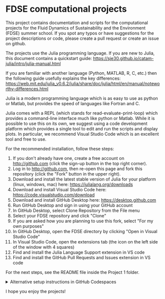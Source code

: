 # FDSE computational projects
This project contains documentation and scripts for the computational projects for the Fluid Dynamics of Sustainability and the Environment (FDSE) summer school. If you spot any typos or have suggestions for the project descriptions or code, please create a pull request or create an issue on github.

The projects use the Julia programming language. 
If you are new to Julia, this document contains a quickstart guide:
https://sje30.github.io/catam-julia/intro/julia-manual.html

If you are familiar with another language (Python, MATLAB, R, C, etc.) then the following guide usefully explains the key differences:
https://web.mit.edu/julia_v0.6.2/julia/share/doc/julia/html/en/manual/noteworthy-differences.html

Julia is a modern programming language which is as easy to use as python or Matlab, but provides the speed of languages like Fortran and C.

Julia comes with a REPL (which stands for read-evaluate-print-loop) which provides a command-line interface much like python or Matlab. While it is possible to use this on its own, we suggest using a code development platform which provides a single tool to edit and run the scripts and display plots. In particular, we recommend Visual Studio Code which is an excellent tool and free to use.

For the recommended installation, follow these steps:
1. If you don't already have one, create a free account on http://github.com (click the sign-up button in the top right corner).
2. Log in to http://github.com, then re-open this page and fork this repository (click the "Fork" button in the upper right).
4. Download and install the latest stable version of Julia for your platform (linux, windows, mac) here: https://julialang.org/downloads
5. Download and install Visual Studio Code here: https://code.visualstudio.com/download
6. Download and install GitHub Desktop here: https://desktop.github.com
7. Run GitHub Desktop and sign in using your GitHub account
8. In GitHub Desktop, select Clone Repository from the File menu
9. Select your FDSE repository and click "Clone"
10. If you are asked how you are planning to use this fork, select "For my own purposes"
11. In GitHub Desktop, open the FDSE directory by clicking "Open in Visual Studio Code"
13. In Visual Studio Code, open the extensions tab (the icon on the left side of the window with 4 squares)
14. Find and install the Julia Language Support extension in VS code
15. Find and install the GitHub Pull Requests and Issues extension in VS code

For the next steps, see the README file inside the Project 1 folder.

<details>
<summary>Alternative setup instructions in GitHub Codespaces</summary>
An alternative way to run these projects is in [GitHub Codespaces](https://github.com/features/codespaces) which is useful if you have problems installing Julia etc.

To run this way:
1. Fork this repository by clicking the "Fork" button above
2. In your fork click the "<> Code" button, move to the "Codespaces" tab, then "Creat codespaces on main"
3. This will open a codespace which may take a while to setup
4. Once everything has been setup open the command palette by clicking "View > Command Palette", then select "Julia: Start REPL"
5. Once this is open type "]" to open the package manager, type "instantiate" and return, this will install the required packages and may take a while
6. Once this is done you can run the project files by opening them in the editor and clicking the run arrow in the top right corner.
</details>

I hope you enjoy the projects!






   

